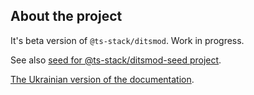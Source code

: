 ## About the project

It's beta version of `@ts-stack/ditsmod`. Work in progress.

See also [seed for @ts-stack/ditsmod-seed project](https://github.com/ts-stack/ditsmod-seed).

[The Ukrainian version of the documentation](./README.uk.md).
